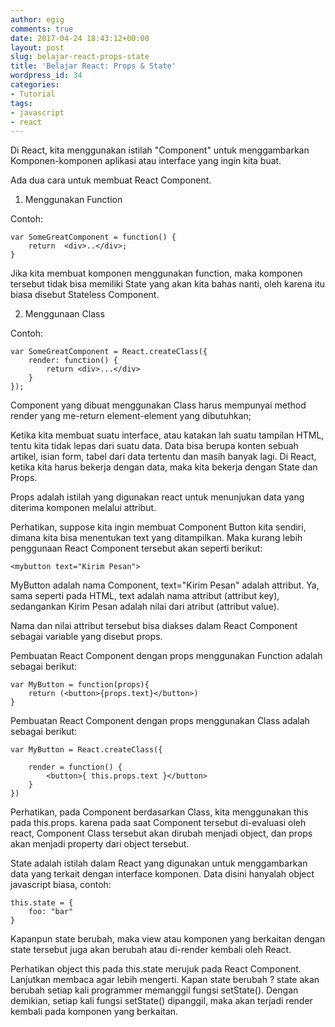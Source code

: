 ```yaml
---
author: egig
comments: true
date: 2017-04-24 18:43:12+00:00
layout: post
slug: belajar-react-props-state
title: 'Belajar React: Props & State'
wordpress_id: 34
categories:
- Tutorial
tags:
- javascript
- react
---
```


Di React, kita menggunakan istilah "Component" untuk menggambarkan Komponen-komponen aplikasi atau interface yang ingin kita buat.

Ada dua cara untuk membuat React Component.

<!-- more -->

1. Menggunakan Function

Contoh:

    
    
    var SomeGreatComponent = function() {
        return  <div>..</div>;
    }
    



Jika kita membuat komponen menggunakan function, maka komponen tersebut tidak bisa memiliki State yang akan kita bahas nanti, oleh karena itu biasa disebut Stateless Component.

2. Menggunaan Class

Contoh:


    
    
    var SomeGreatComponent = React.createClass({
        render: function() {
            return <div>...</div>
        }
    });
    




Component yang dibuat menggunakan Class harus mempunyai method render yang me-return element-element yang dibutuhkan;

Ketika kita membuat suatu interface, atau katakan lah suatu tampilan HTML, tentu kita tidak lepas dari suatu data. Data bisa berupa konten sebuah artikel, isian form, tabel dari data tertentu dan masih banyak lagi. Di React, ketika kita harus bekerja dengan data, maka kita bekerja dengan State dan Props.

Props adalah istilah yang digunakan react untuk menunjukan data yang diterima komponen melalui attribut.

Perhatikan, suppose kita ingin membuat Component Button kita sendiri, dimana kita bisa menentukan text yang ditampilkan. Maka kurang lebih penggunaan React Component tersebut akan seperti berikut:


    
    
    <mybutton text="Kirim Pesan">
    



MyButton adalah nama Component, text="Kirim Pesan" adalah attribut. Ya, sama seperti pada HTML, text adalah nama attribut (attribut key), sedangankan Kirim Pesan adalah nilai dari atribut (attribut value).

Nama dan nilai attribut tersebut bisa diakses dalam React Component sebagai variable yang disebut props.

Pembuatan React Component dengan props menggunakan Function adalah sebagai berikut:


    
    
    var MyButton = function(props){    
        return (<button>{props.text}</button>)
    }
    



Pembuatan React Component dengan props menggunakan Class adalah sebagai berikut:


    
    
    var MyButton = React.createClass({
    
        render = function() {
            <button>{ this.props.text }</button>
        }
    })
    



Perhatikan, pada Component berdasarkan Class, kita menggunakan this pada this.props. karena pada saat Component tersebut di-evaluasi oleh react, Component Class tersebut akan dirubah menjadi object, dan props akan menjadi property dari object tersebut.


State adalah istilah dalam React yang digunakan untuk menggambarkan data yang terkait dengan interface komponen. Data disini hanyalah object javascript biasa, contoh:


    
    
    this.state = {
        foo: "bar"
    }
    



Kapanpun state berubah, maka view atau komponen yang berkaitan dengan state tersebut juga akan berubah atau di-render kembali oleh React.

Perhatikan object this pada this.state merujuk pada React Component. Lanjutkan membaca agar lebih mengerti.
Kapan state berubah ? state akan berubah setiap kali programmer memanggil fungsi setState(). Dengan demikian, setiap kali fungsi setState() dipanggil, maka akan terjadi render kembali pada komponen yang berkaitan.
